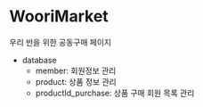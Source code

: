 # WooriMarket
우리 반을 위한 공동구매 페이지

* database
  - member: 회원정보 관리
  - product: 상품 정보 관리
  - productId_purchase: 상품 구매 회원 목록 관리
